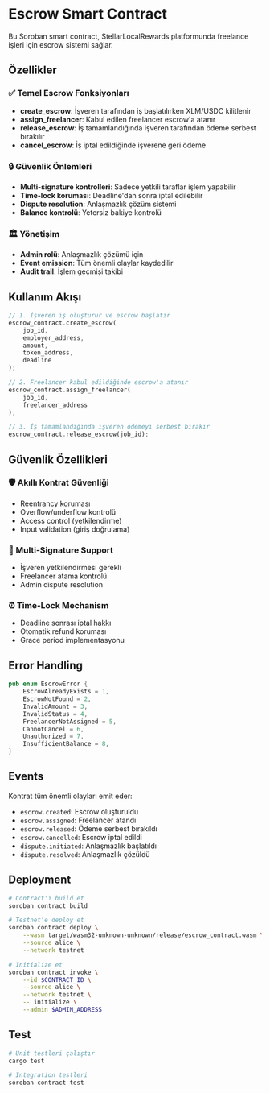 # Escrow Smart Contract

Bu Soroban smart contract, StellarLocalRewards platformunda freelance işleri için escrow sistemi sağlar.

## Özellikler

### ✅ Temel Escrow Fonksiyonları
- **create_escrow**: İşveren tarafından iş başlatılırken XLM/USDC kilitlenir
- **assign_freelancer**: Kabul edilen freelancer escrow'a atanır
- **release_escrow**: İş tamamlandığında işveren tarafından ödeme serbest bırakılır
- **cancel_escrow**: İş iptal edildiğinde işverene geri ödeme

### 🔒 Güvenlik Önlemleri
- **Multi-signature kontrolleri**: Sadece yetkili taraflar işlem yapabilir
- **Time-lock koruması**: Deadline'dan sonra iptal edilebilir
- **Dispute resolution**: Anlaşmazlık çözüm sistemi
- **Balance kontrolü**: Yetersiz bakiye kontrolü

### 🏛️ Yönetişim
- **Admin rolü**: Anlaşmazlık çözümü için
- **Event emission**: Tüm önemli olaylar kaydedilir
- **Audit trail**: İşlem geçmişi takibi

## Kullanım Akışı

```rust
// 1. İşveren iş oluşturur ve escrow başlatır
escrow_contract.create_escrow(
    job_id,
    employer_address,
    amount,
    token_address,
    deadline
);

// 2. Freelancer kabul edildiğinde escrow'a atanır
escrow_contract.assign_freelancer(
    job_id,
    freelancer_address
);

// 3. İş tamamlandığında işveren ödemeyi serbest bırakır
escrow_contract.release_escrow(job_id);
```

## Güvenlik Özellikleri

### 🛡️ Akıllı Kontrat Güvenliği
- Reentrancy koruması
- Overflow/underflow kontrolü
- Access control (yetkilendirme)
- Input validation (giriş doğrulama)

### 🔐 Multi-Signature Support
- İşveren yetkilendirmesi gerekli
- Freelancer atama kontrolü
- Admin dispute resolution

### ⏰ Time-Lock Mechanism
- Deadline sonrası iptal hakkı
- Otomatik refund koruması
- Grace period implementasyonu

## Error Handling

```rust
pub enum EscrowError {
    EscrowAlreadyExists = 1,
    EscrowNotFound = 2,
    InvalidAmount = 3,
    InvalidStatus = 4,
    FreelancerNotAssigned = 5,
    CannotCancel = 6,
    Unauthorized = 7,
    InsufficientBalance = 8,
}
```

## Events

Kontrat tüm önemli olayları emit eder:
- `escrow.created`: Escrow oluşturuldu
- `escrow.assigned`: Freelancer atandı
- `escrow.released`: Ödeme serbest bırakıldı
- `escrow.cancelled`: Escrow iptal edildi
- `dispute.initiated`: Anlaşmazlık başlatıldı
- `dispute.resolved`: Anlaşmazlık çözüldü

## Deployment

```bash
# Contract'ı build et
soroban contract build

# Testnet'e deploy et
soroban contract deploy \
    --wasm target/wasm32-unknown-unknown/release/escrow_contract.wasm \
    --source alice \
    --network testnet

# Initialize et
soroban contract invoke \
    --id $CONTRACT_ID \
    --source alice \
    --network testnet \
    -- initialize \
    --admin $ADMIN_ADDRESS
```

## Test

```bash
# Unit testleri çalıştır
cargo test

# Integration testleri
soroban contract test
```
